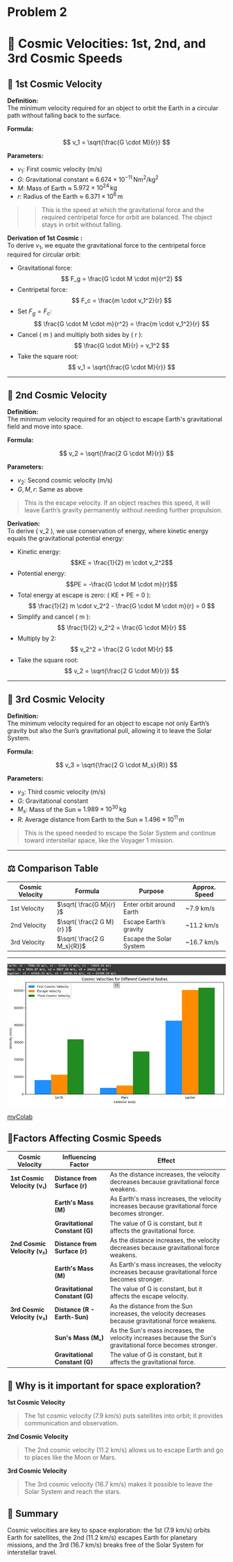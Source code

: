 # Problem 2

# 🚀 Cosmic Velocities: 1st, 2nd, and 3rd Cosmic Speeds

## 🔸 1st Cosmic Velocity

**Definition:**  
The minimum velocity required for an object to orbit the Earth in a circular path without falling back to the surface.

**Formula:**

$$
v_1 = \sqrt{\frac{G \cdot M}{r}}
$$

**Parameters:**

- $v_1$: First cosmic velocity (m/s)  
- $G$: Gravitational constant ≈ $6.674 \times 10^{-11} \, \text{Nm}^2/\text{kg}^2$
- $M$: Mass of Earth ≈ $5.972 \times 10^{24} \, \text{kg}$  
- $r$: Radius of the Earth ≈ $6.371 \times 10^6 \, \text{m}$

>> This is the speed at which the gravitational force and the required centripetal force for orbit are balanced. The object stays in orbit without falling.

**Derivation of 1st Cosmic :**  
To derive $v_1$, we equate the gravitational force to the centripetal force required for circular orbit:  
- Gravitational force: 
$$
F_g = \frac{G \cdot M \cdot m}{r^2}
$$  
- Centripetal force: 
$$
F_c = \frac{m \cdot v_1^2}{r}
$$  
- Set $F_g = F_c$:  
  $$
  \frac{G \cdot M \cdot m}{r^2} = \frac{m \cdot v_1^2}{r}
  $$  
- Cancel \( m \) and multiply both sides by \( r \):  
  $$
  \frac{G \cdot M}{r} = v_1^2
  $$  
- Take the square root:  
  $$
  v_1 = \sqrt{\frac{G \cdot M}{r}}
  $$

---

## 🔸 2nd Cosmic Velocity

**Definition:**  
The minimum velocity required for an object to escape Earth's gravitational field and move into space.

**Formula:**

$$
v_2 = \sqrt{\frac{2 G \cdot M}{r}}
$$

**Parameters:**

- $v_2$: Second cosmic velocity (m/s)  
- $G, M, r$: Same as above

> This is the escape velocity. If an object reaches this speed, it will leave Earth’s gravity permanently without needing further propulsion.

**Derivation:**  
To derive \( v_2 \), we use conservation of energy, where kinetic energy equals the gravitational potential energy:  
- Kinetic energy: $$KE = \frac{1}{2} m \cdot v_2^2$$  
- Potential energy: $$PE = -\frac{G \cdot M \cdot m}{r}$$  
- Total energy at escape is zero: \( KE + PE = 0 \):  
  $$
  \frac{1}{2} m \cdot v_2^2 - \frac{G \cdot M \cdot m}{r} = 0
  $$  
- Simplify and cancel \( m \):  
  $$
  \frac{1}{2} v_2^2 = \frac{G \cdot M}{r}
  $$  
- Multiply by 2:  
  $$
  v_2^2 = \frac{2 G \cdot M}{r}
  $$  
- Take the square root:  
  $$
  v_2 = \sqrt{\frac{2 G \cdot M}{r}}
  $$

---

## 🔸 3rd Cosmic Velocity

**Definition:**  
The minimum velocity required for an object to escape not only Earth’s gravity but also the Sun’s gravitational pull, allowing it to leave the Solar System.

**Formula:**

$$
v_3 = \sqrt{\frac{2 G \cdot M_s}{R}}
$$

**Parameters:**

- $v_3$: Third cosmic velocity (m/s)  
- $G$: Gravitational constant  
- $M_s$: Mass of the Sun ≈ $1.989 \times 10^{30} \, \text{kg}$  
- $R$: Average distance from Earth to the Sun ≈ $1.496 \times 10^{11} \, \text{m}$

> This is the speed needed to escape the Solar System and continue toward interstellar space, like the Voyager 1 mission.

---

## ⚖️ Comparison Table

| Cosmic Velocity | Formula                                | Purpose                             | Approx. Speed |
|-----------------|----------------------------------------|-------------------------------------|----------------|
| 1st Velocity    | $\sqrt{ \frac{G M}{r} }$           | Enter orbit around Earth            | ~7.9 km/s      |
| 2nd Velocity    | $\sqrt{ \frac{2 G M}{r} }$         | Escape Earth’s gravity              | ~11.2 km/s     |
| 3rd Velocity    | $\sqrt{ \frac{2 G M_s}{R}}$      | Escape the Solar System             | ~16.7 km/s     |

---

![alt text](image-3.png)

[myColab](https://colab.research.google.com/drive/1uiOnaCDWHXjZfUy9RQ69LR58JifvRkQd#scrollTo=KXlw8YCmAYHn)


## 🔻Factors Affecting Cosmic Speeds

| **Cosmic Velocity**    | **Influencing Factor**     | **Effect**                                                                |
|------------------------|----------------------------|--------------------------------------------------------------------------|
| **1st Cosmic Velocity (v₁)** | **Distance from Surface (r)** | As the distance increases, the velocity decreases because gravitational force weakens. |
|                        | **Earth's Mass (M)**        | As Earth's mass increases, the velocity increases because gravitational force becomes stronger. |
|                        | **Gravitational Constant (G)** | The value of G is constant, but it affects the gravitational force.      |
| **2nd Cosmic Velocity (v₂)** | **Distance from Surface (r)** | As the distance increases, the velocity decreases because gravitational force weakens. |
|                        | **Earth's Mass (M)**        | As Earth's mass increases, the velocity increases because gravitational force becomes stronger. |
|                        | **Gravitational Constant (G)** | The value of G is constant, but it affects the escape velocity.          |
| **3rd Cosmic Velocity (v₃)** | **Distance (R - Earth-Sun)** | As the distance from the Sun increases, the velocity decreases because gravitational force weakens. |
|                        | **Sun's Mass (Mₛ)**         | As the Sun's mass increases, the velocity increases because the Sun's gravitational force becomes stronger. |
|                        | **Gravitational Constant (G)** | The value of G is constant, but it affects the gravitational force.      |


## 🚀 Why is it important for space exploration?

 **1st Cosmic Velocity**  
> The 1st cosmic velocity (7.9 km/s) puts satellites into orbit; it provides communication and observation.  
>  
 **2nd Cosmic Velocity**  
> The 2nd cosmic velocity (11.2 km/s) allows us to escape Earth and go to places like the Moon or Mars.  
>  
 **3rd Cosmic Velocity**  
> The 3rd cosmic velocity (16.7 km/s) makes it possible to leave the Solar System and reach the stars.  

## 📌 Summary  
Cosmic velocities are key to space exploration: the 1st (7.9 km/s) orbits Earth for satellites, the 2nd (11.2 km/s) escapes Earth for planetary missions, and the 3rd (16.7 km/s) breaks free of the Solar System for interstellar travel.